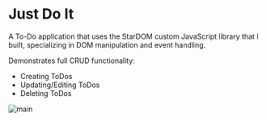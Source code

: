 # Just Do It

A To-Do application that uses the StarDOM custom JavaScript library that I built, specializing in DOM manipulation and event handling.

Demonstrates full CRUD functionality:
- Creating ToDos
- Updating/Editing ToDos
- Deleting ToDos

![main](https://i.imgur.com/AxSu5ZN.gif)
